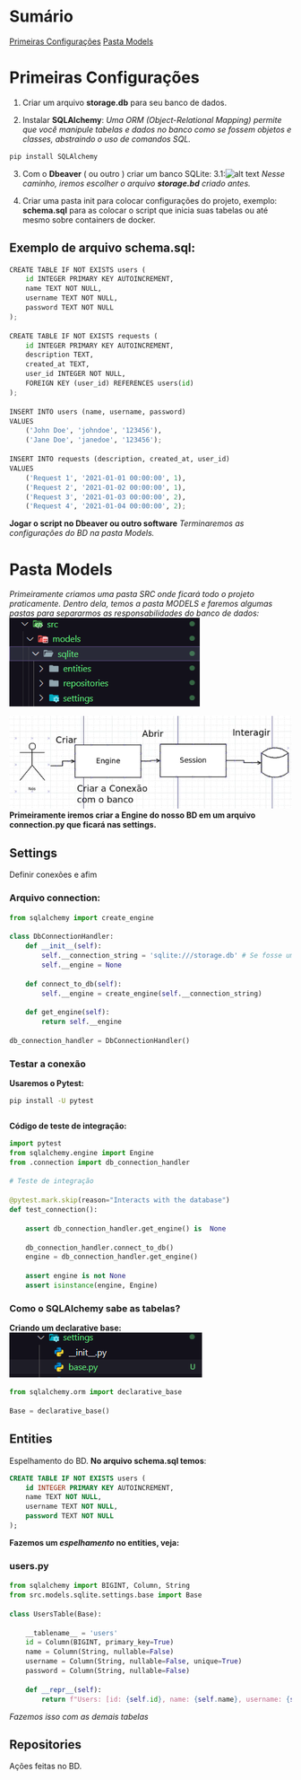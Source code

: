 # Sumário
[Primeiras Configurações](#Primeiras-Configurações)
[Pasta Models](#Pasta-Models)

# Primeiras Configurações
1. Criar um arquivo **storage.db** para seu banco de dados.

2. Instalar **SQLAlchemy**:
*Uma ORM (Object-Relational Mapping) permite que você manipule tabelas e dados no banco como se fossem objetos e classes, abstraindo o uso de comandos SQL.*
```bash
pip install SQLAlchemy
```
3. Com o **Dbeaver** ( ou outro ) criar um banco SQLite:
3.1:![alt text]({D6C1C774-C3A1-424C-8DE2-A7FE316DB21E}.png)
*Nesse caminho, iremos escolher o arquivo **storage.bd** criado antes.*

4. Criar uma pasta init para colocar configurações do projeto, exemplo: **schema.sql** para as colocar o script que inicia suas tabelas ou até mesmo sobre containers de docker.

## Exemplo de arquivo schema.sql:
```python
CREATE TABLE IF NOT EXISTS users (
    id INTEGER PRIMARY KEY AUTOINCREMENT,
    name TEXT NOT NULL,
    username TEXT NOT NULL,
    password TEXT NOT NULL
);

CREATE TABLE IF NOT EXISTS requests (
    id INTEGER PRIMARY KEY AUTOINCREMENT,
    description TEXT,
    created_at TEXT,
    user_id INTEGER NOT NULL,
    FOREIGN KEY (user_id) REFERENCES users(id)
);

INSERT INTO users (name, username, password)
VALUES
    ('John Doe', 'johndoe', '123456'),
    ('Jane Doe', 'janedoe', '123456');

INSERT INTO requests (description, created_at, user_id)
VALUES
    ('Request 1', '2021-01-01 00:00:00', 1),
    ('Request 2', '2021-01-02 00:00:00', 1),
    ('Request 3', '2021-01-03 00:00:00', 2),
    ('Request 4', '2021-01-04 00:00:00', 2);
```

**Jogar o script no Dbeaver ou outro software**
*Terminaremos as configurações do BD na pasta Models.*

# Pasta Models
*Primeiramente criamos uma pasta SRC onde ficará todo o projeto praticamente. Dentro dela, temos a pasta MODELS e faremos algumas pastas para separarmos as responsabilidades do banco de dados:*
![alt text]({56DB8CE9-CAEC-4113-B00F-B899DA920823}.png)

![alt text]({4FC417AB-61B5-4B9E-BB45-A167C3C0EA21}.png)
**Primeiramente iremos criar a Engine do nosso BD em um arquivo connection.py que ficará nas settings.**


## Settings
Definir conexões e afim

### Arquivo connection:
```python
from sqlalchemy import create_engine

class DbConnectionHandler:
    def __init__(self):
        self.__connection_string = 'sqlite:///storage.db' # Se fosse um banco de dados MySQL, por exemplo, seria mysql://... e storage.db seria o nome do banco de dados que temos até o arquivo dele.
        self.__engine = None

    def connect_to_db(self):
        self.__engine = create_engine(self.__connection_string)

    def get_engine(self):
        return self.__engine

db_connection_handler = DbConnectionHandler()
```
### Testar a conexão
**Usaremos o Pytest:**
```bash
pip install -U pytest
```

```python

```
**Código de  teste de integração:**
```python
import pytest
from sqlalchemy.engine import Engine
from .connection import db_connection_handler

# Teste de integração

@pytest.mark.skip(reason="Interacts with the database")
def test_connection():

    assert db_connection_handler.get_engine() is  None   

    db_connection_handler.connect_to_db()
    engine = db_connection_handler.get_engine()

    assert engine is not None
    assert isinstance(engine, Engine)
```

### Como o SQLAlchemy sabe as tabelas?
**Criando um declarative base:**
![alt text]({0C87B619-C90D-4D1D-88A9-FD0B187081CF}.png)
```python
from sqlalchemy.orm import declarative_base

Base = declarative_base()
```

## Entities
Espelhamento do BD.
**No arquivo schema.sql temos**:
```sql
CREATE TABLE IF NOT EXISTS users (
    id INTEGER PRIMARY KEY AUTOINCREMENT,
    name TEXT NOT NULL,
    username TEXT NOT NULL,
    password TEXT NOT NULL
);
```
**Fazemos um *espelhamento* no entities, veja:**
### users.py
```python
from sqlalchemy import BIGINT, Column, String
from src.models.sqlite.settings.base import Base

class UsersTable(Base):

    __tablename__ = 'users'
    id = Column(BIGINT, primary_key=True)
    name = Column(String, nullable=False)
    username = Column(String, nullable=False, unique=True)
    password = Column(String, nullable=False)

    def __repr__(self):
        return f"Users: [id: {self.id}, name: {self.name}, username: {self.username}]"
```
*Fazemos isso com as demais tabelas*

## Repositories
Ações feitas no BD.

